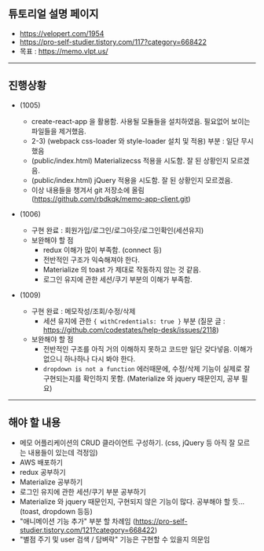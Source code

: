 ## 튜토리얼 설명 페이지

- https://velopert.com/1954
- https://pro-self-studier.tistory.com/117?category=668422
- 목표 : https://memo.vlpt.us/

---

## 진행상황

- (1005)

  - create-react-app 을 활용함. 사용될 모듈들을 설치하였음. 필요없어 보이는 파일들을 제거했음.
  - 2-3) (webpack css-loader 와 style-loader 설치 및 적용) 부분 : 일단 무시했음
  - (public/index.html) Materializecss 적용을 시도함. 잘 된 상황인지 모르겠음.
  - (public/index.html) jQuery 적용을 시도함. 잘 된 상황인지 모르겠음.
  - 이상 내용들을 챙겨서 git 저장소에 올림 (https://github.com/rbdkqk/memo-app-client.git)

- (1006)

  - 구현 완료 : 회원가입/로그인/로그아웃/로그인확인(세션유지)
  - 보완해야 할 점
    - redux 이해가 많이 부족함. (connect 등)
    - 전반적인 구조가 익숙해져야 한다.
    - Materialize 의 toast 가 제대로 작동하지 않는 것 같음.
    - 로그인 유지에 관한 세션/쿠기 부분의 이해가 부족함.

- (1009)
  - 구현 완료 : 메모작성/조회/수정/삭제
    - 세션 유지에 관한 `{ withCredentials: true }` 부분 (질문 글 : https://github.com/codestates/help-desk/issues/2118)
  - 보완해야 할 점
    - 전반적인 구조를 아직 거의 이해하지 못하고 코드만 일단 갖다넣음. 이해가 없으니 하나하나 다시 봐야 한다.
    - `dropdown is not a function` 에러때문에, 수정/삭제 기능이 실제로 잘 구현되는지를 확인하지 못함. (Materialize 와 jquery 때문인지, 공부 필요)

---

## 해야 할 내용

- 메모 어플리케이션의 CRUD 클라이언트 구성하기. (css, jQuery 등 아직 잘 모르는 내용들이 있는데 걱정임)
- AWS 배포하기
- redux 공부하기
- Materialize 공부하기
- 로그인 유지에 관한 세션/쿠기 부분 공부하기
- Materialize 와 jquery 때문인지, 구현되지 않은 기능이 많다. 공부해야 할 듯... (toast, dropdown 등등)
- "애니메이션 기능 추가" 부분 할 차례임 (https://pro-self-studier.tistory.com/121?category=668422)
- "별점 주기 및 user 검색 / 담벼락" 기능은 구현할 수 있을지 의문임

<!-- ---

## (이하는 create-react-app 의 기본 readme.md 에 포함된 내용들임)

---

This project was bootstrapped with [Create React App](https://github.com/facebook/create-react-app).

## Available Scripts

In the project directory, you can run:

### `yarn start`

Runs the app in the development mode.<br />
Open [http://localhost:3000](http://localhost:3000) to view it in the browser.

The page will reload if you make edits.<br />
You will also see any lint errors in the console.

### `yarn test`

Launches the test runner in the interactive watch mode.<br />
See the section about [running tests](https://facebook.github.io/create-react-app/docs/running-tests) for more information.

### `yarn build`

Builds the app for production to the `build` folder.<br />
It correctly bundles React in production mode and optimizes the build for the best performance.

The build is minified and the filenames include the hashes.<br />
Your app is ready to be deployed!

See the section about [deployment](https://facebook.github.io/create-react-app/docs/deployment) for more information.

### `yarn eject`

**Note: this is a one-way operation. Once you `eject`, you can’t go back!**

If you aren’t satisfied with the build tool and configuration choices, you can `eject` at any time. This command will remove the single build dependency from your project.

Instead, it will copy all the configuration files and the transitive dependencies (webpack, Babel, ESLint, etc) right into your project so you have full control over them. All of the commands except `eject` will still work, but they will point to the copied scripts so you can tweak them. At this point you’re on your own.

You don’t have to ever use `eject`. The curated feature set is suitable for small and middle deployments, and you shouldn’t feel obligated to use this feature. However we understand that this tool wouldn’t be useful if you couldn’t customize it when you are ready for it.

## Learn More

You can learn more in the [Create React App documentation](https://facebook.github.io/create-react-app/docs/getting-started).

To learn React, check out the [React documentation](https://reactjs.org/).

### Code Splitting

This section has moved here: https://facebook.github.io/create-react-app/docs/code-splitting

### Analyzing the Bundle Size

This section has moved here: https://facebook.github.io/create-react-app/docs/analyzing-the-bundle-size

### Making a Progressive Web App

This section has moved here: https://facebook.github.io/create-react-app/docs/making-a-progressive-web-app

### Advanced Configuration

This section has moved here: https://facebook.github.io/create-react-app/docs/advanced-configuration

### Deployment

This section has moved here: https://facebook.github.io/create-react-app/docs/deployment

### `yarn build` fails to minify

This section has moved here: https://facebook.github.io/create-react-app/docs/troubleshooting#npm-run-build-fails-to-minify -->
